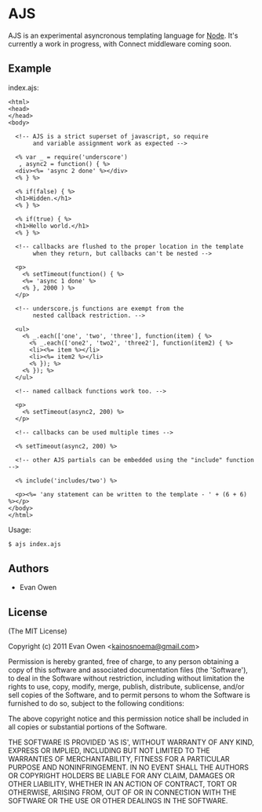 
# AJS

 AJS is an experimental asyncronous templating language for [Node](http://nodejs.org).
 It's currently a work in progress, with Connect middleware coming soon.

## Example

index.ajs:

```` erb
<html>
<head>
</head>
<body>
  
  <!-- AJS is a strict superset of javascript, so require 
       and variable assignment work as expected -->
  
  <% var _ = require('underscore')
   , async2 = function() { %>
  <div><%= 'async 2 done' %></div>
  <% } %>
  
  <% if(false) { %>
  <h1>Hidden.</h1>
  <% } %>

  <% if(true) { %>
  <h1>Hello world.</h1>
  <% } %>

  <!-- callbacks are flushed to the proper location in the template
       when they return, but callbacks can't be nested -->
       
  <p>
    <% setTimeout(function() { %>
    <%= 'async 1 done' %>
    <% }, 2000 ) %>
  </p>
  
  <!-- underscore.js functions are exempt from the
       nested callback restriction. -->
  
  <ul>
    <% _.each(['one', 'two', 'three'], function(item) { %>
      <% _.each(['one2', 'two2', 'three2'], function(item2) { %>
      <li><%= item %></li>
      <li><%= item2 %></li>
      <% }); %>
    <% }); %>
  </ul>
  
  <!-- named callback functions work too. -->
  
  <p>
    <% setTimeout(async2, 200) %>
  </p>

  <!-- callbacks can be used multiple times -->
  
  <% setTimeout(async2, 200) %>
  
  <!-- other AJS partials can be embedded using the "include" function -->
  
  <% include('includes/two') %>
  
  <p><%= 'any statement can be written to the template - ' + (6 + 6) %></p>
</body>
</html>

````

Usage:

```` bash
$ ajs index.ajs
````

    
    
## Authors

  * Evan Owen

## License 

(The MIT License)

Copyright (c) 2011 Evan Owen &lt;kainosnoema@gmail.com&gt;

Permission is hereby granted, free of charge, to any person obtaining
a copy of this software and associated documentation files (the
'Software'), to deal in the Software without restriction, including
without limitation the rights to use, copy, modify, merge, publish,
distribute, sublicense, and/or sell copies of the Software, and to
permit persons to whom the Software is furnished to do so, subject to
the following conditions:

The above copyright notice and this permission notice shall be
included in all copies or substantial portions of the Software.

THE SOFTWARE IS PROVIDED 'AS IS', WITHOUT WARRANTY OF ANY KIND,
EXPRESS OR IMPLIED, INCLUDING BUT NOT LIMITED TO THE WARRANTIES OF
MERCHANTABILITY, FITNESS FOR A PARTICULAR PURPOSE AND NONINFRINGEMENT.
IN NO EVENT SHALL THE AUTHORS OR COPYRIGHT HOLDERS BE LIABLE FOR ANY
CLAIM, DAMAGES OR OTHER LIABILITY, WHETHER IN AN ACTION OF CONTRACT,
TORT OR OTHERWISE, ARISING FROM, OUT OF OR IN CONNECTION WITH THE
SOFTWARE OR THE USE OR OTHER DEALINGS IN THE SOFTWARE.
